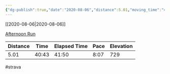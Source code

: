 ```yaml
---
{"dg-publish":true,"date":"2020-08-06","distance":5.01,"moving_time":"40:43","elapsed_time":"41:50","pace":"8:07","total_elevation_gain":729,"url":"https://www.strava.com/activities/3876100459","permalink":"/01-personal/strava/2020-08-06-afternoon-run/","dgPassFrontmatter":true}
---
```



[[2020-08-06\|2020-08-06]]

[Afternoon Run](https://www.strava.com/activities/3876100459)

| Distance | Time  | Elapsed Time | Pace | Elevation |
| -------- | ----- | ------------ | ---- | --------- |
| 5.01     | 40:43 | 41:50        | 8:07 | 729       |




#strava
